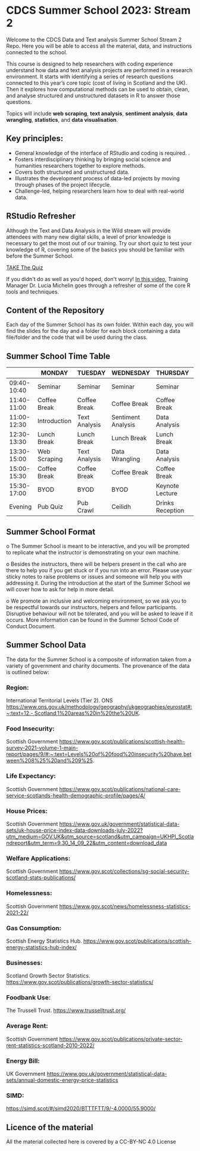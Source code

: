 # CDCS Summer School 2023: Stream 2
Welcome to the CDCS Data and Text analysis Summer School Stream 2 Repo. Here you will be able to access all the material, data, and instructions connected to the school.

This course is designed to help researchers with coding experience understand how data and text analysis projects are performed in a research environment. 
It starts with identifying a series of research questions connected to this year’s core topic (cost of living in Scotland and the UK). Then it explores how computational methods can be used to obtain, clean, and analyse structured and unstructured datasets in R to answer those questions. 

Topics will include **web scraping**, **text analysis**, **sentiment analysis**, **data wrangling**, **statistics**, and **data visualisation**.

## Key principles: 
- General knowledge of the interface of RStudio and coding is required. .
- Fosters interdisciplinary thinking by bringing social science and humanities researchers together to explore methods.
- Covers both structured and unstructured data.
- Illustrates the development process of data-led projects by moving through phases of the project lifecycle.
- Challenge-led, helping researchers learn how to deal with real-world data.

## RStudio Refresher
Although the Text and Data Analysis in the Wild stream will provide attendees with many new digital skills, a level of prior knowledge is necessary to get the most out of our training. Try our short quiz to test your knowledge of R, covering some of the basics you should be familiar with before the Summer School. 

[TAKE The Quiz](https://forms.office.com/e/cjsdkpbyMv)

If you didn't do as well as you'd hoped, don't worry! [In this video](https://edin.ac/3JzOM0P), Training Manager Dr. Lucia Michelin goes through a refresher of some of the core R tools and techniques.

## Content of the Repository
Each day of the Summer School has its own folder. Within each day, you will find the slides for the day and a folder for each block containing a data file/folder and the code that will be used during the class.


## Summer School Time Table
| |MONDAY|TUESDAY|WEDNESDAY|THURSDAY|FRIDAY|
|---|---|---|---|---|---|
|09:40-10:40|	Seminar|	Seminar|	Seminar|	Seminar|	Seminar|
|11:40-11:00|	Coffee Break|	Coffee Break|	Coffee Break|	Coffee Break|	Coffee Break|
|11:00-12:30|	Introduction|	Text Analysis|	Sentiment Analysis|	Data Analysis|	Data Visualisation|
|12:30-13:30|	Lunch Break|	Lunch Break|	Lunch Break|	Lunch Break|	Lunch Break|
|13:30- 15:00|	Web Scraping|	Text Analysis|	Data Wrangling|	Data Analysis|	Data Visualisation|
|15:00-15:30|	Coffee Break|	Coffee Break|	Coffee Break|	Coffee Break|	Coffee Break|
|15:30-17:00|	BYOD|	BYOD|	BYOD|	Keynote Lecture|	Next Steps|
|Evening|Pub Quiz|Pub Crawl|Ceilidh|Drinks Reception|Dinner|

## Summer School Format
o The Summer School is meant to be interactive, and you will be prompted to replicate what the instructor is demonstrating on your own machine.

o Besides the instructors, there will be helpers present in the call who are there to help you if you get stuck or if you run into an error. Please use your sticky notes to raise problems or issues and someone will help you with addressing it. During the introduction at the start of the Summer School we will cover how to ask for help in more detail.

o We promote an inclusive and welcoming environment, so we ask you to be respectful towards our instructors, helpers and fellow participants. Disruptive behaviour will not be tolerated, and you will be asked to leave if it occurs. More information can be found in the Summer School Code of Conduct Document. 

## Summer School Data 
The data for the Summer School is a composite of information taken from a variety of government and charity documents. The provenance of the data is outlined below:

### Region: 
International Territorial Levels (Tier 2). ONS https://www.ons.gov.uk/methodology/geography/ukgeographies/eurostat#:~:text=12.-,Scotland,1%20areas%20in%20the%20UK.  

### Food Insecurity: 
Scottish Government https://www.gov.scot/publications/scottish-health-survey-2021-volume-1-main-report/pages/9/#:~:text=Levels%20of%20food%20insecurity%20have,between%208%25%20and%209%25.  

### Life Expectancy: 
Scottish Government https://www.gov.scot/publications/national-care-service-scotlands-health-demographic-profile/pages/4/  

### House Prices: 
Scottish Government https://www.gov.uk/government/statistical-data-sets/uk-house-price-index-data-downloads-july-2022?utm_medium=GOV.UK&utm_source=scotland&utm_campaign=UKHPI_Scotlandreport&utm_term=9.30_14_09_22&utm_content=download_data  

### Welfare Applications: 
Scottish Government https://www.gov.scot/collections/sg-social-security-scotland-stats-publications/  

### Homelessness: 
Scottish Government https://www.gov.scot/news/homelessness-statistics-2021-22/  

### Gas Consumption: 
Scottish Energy Statistics Hub. https://www.gov.scot/publications/scottish-energy-statistics-hub-index/  

### Businesses: 
Scotland Growth Sector Statistics. https://www.gov.scot/publications/growth-sector-statistics/  

### Foodbank Use: 
The Trussell Trust. https://www.trusselltrust.org/  

### Average Rent: 
Scottish Government https://www.gov.scot/publications/private-sector-rent-statistics-scotland-2010-2022/  

### Energy Bill: 
UK Government https://www.gov.uk/government/statistical-data-sets/annual-domestic-energy-price-statistics  

### SIMD:
https://simd.scot/#/simd2020/BTTTFTT/9/-4.0000/55.9000/ 

## Licence of the material
All the material collected here is covered by a CC-BY-NC 4.0 License

